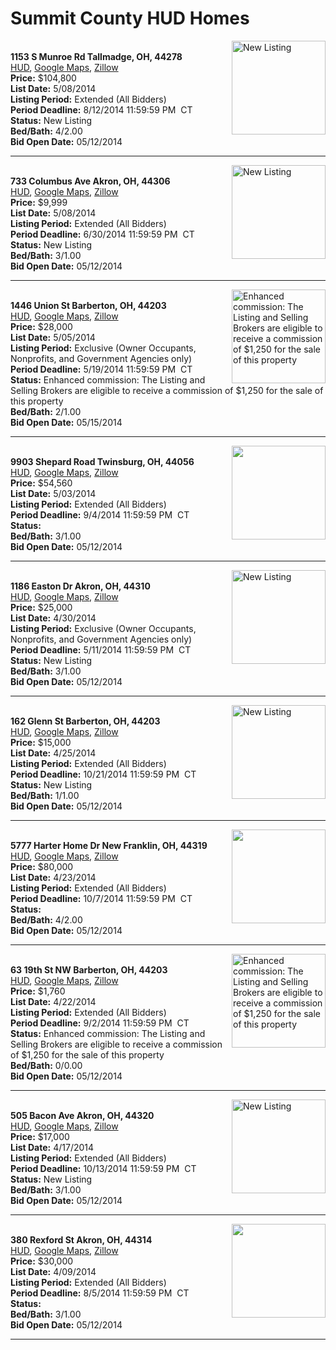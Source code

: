 # Summit County HUD Homes

[<img alt="New Listing" src="https://www.hudhomestore.com/pages/ImageShow.aspx?Case=412-548255" align="right" style="height:150px;">](http://www.hudhomestore.com/Listing/PropertyDetails.aspx?caseNumber=412-548255)  
**1153 S Munroe Rd Tallmadge, OH, 44278**  
[HUD](http://www.hudhomestore.com/Listing/PropertyDetails.aspx?caseNumber=412-548255), [Google Maps](http://maps.google.com/maps?q=1153+S+Munroe+Rd+Tallmadge%2C+OH%2C+44278), [Zillow](http://www.zillow.com/homes/1153+S+Munroe+Rd+Tallmadge%2C+OH%2C+44278/)  
**Price:** $104,800  
**List Date:** 5/08/2014  
**Listing Period:** Extended (All Bidders)  
**Period Deadline:** 8/12/2014 11:59:59 PM  CT  
**Status:** New Listing  
**Bed/Bath:** 4/2.00  
**Bid Open Date:** 05/12/2014

***

[<img alt="New Listing" src="https://www.hudhomestore.com/pages/ImageShow.aspx?Case=412-442922" align="right" style="height:150px;">](http://www.hudhomestore.com/Listing/PropertyDetails.aspx?caseNumber=412-442922)  
**733 Columbus Ave Akron, OH, 44306**  
[HUD](http://www.hudhomestore.com/Listing/PropertyDetails.aspx?caseNumber=412-442922), [Google Maps](http://maps.google.com/maps?q=733+Columbus+Ave+Akron%2C+OH%2C+44306), [Zillow](http://www.zillow.com/homes/733+Columbus+Ave+Akron%2C+OH%2C+44306/)  
**Price:** $9,999  
**List Date:** 5/08/2014  
**Listing Period:** Extended (All Bidders)  
**Period Deadline:** 6/30/2014 11:59:59 PM  CT  
**Status:** New Listing  
**Bed/Bath:** 3/1.00  
**Bid Open Date:** 05/12/2014

***

[<img alt="Enhanced commission: The Listing and Selling Brokers are eligible to receive a commission of $1,250 for the sale of this property" src="https://www.hudhomestore.com/pages/ImageShow.aspx?Case=412-564955" align="right" style="height:150px;">](http://www.hudhomestore.com/Listing/PropertyDetails.aspx?caseNumber=412-564955)  
**1446 Union St Barberton, OH, 44203**  
[HUD](http://www.hudhomestore.com/Listing/PropertyDetails.aspx?caseNumber=412-564955), [Google Maps](http://maps.google.com/maps?q=1446+Union+St+Barberton%2C+OH%2C+44203), [Zillow](http://www.zillow.com/homes/1446+Union+St+Barberton%2C+OH%2C+44203/)  
**Price:** $28,000  
**List Date:** 5/05/2014  
**Listing Period:** Exclusive (Owner Occupants, Nonprofits, and Government Agencies only)  
**Period Deadline:** 5/19/2014 11:59:59 PM  CT  
**Status:** Enhanced commission: The Listing and Selling Brokers are eligible to receive a commission of $1,250 for the sale of this property  
**Bed/Bath:** 2/1.00  
**Bid Open Date:** 05/15/2014

***

[<img alt="" src="https://www.hudhomestore.com/pages/ImageShow.aspx?Case=412-528427" align="right" style="height:150px;">](http://www.hudhomestore.com/Listing/PropertyDetails.aspx?caseNumber=412-528427)  
**9903 Shepard Road Twinsburg, OH, 44056**  
[HUD](http://www.hudhomestore.com/Listing/PropertyDetails.aspx?caseNumber=412-528427), [Google Maps](http://maps.google.com/maps?q=9903+Shepard+Road+Twinsburg%2C+OH%2C+44056), [Zillow](http://www.zillow.com/homes/9903+Shepard+Road+Twinsburg%2C+OH%2C+44056/)  
**Price:** $54,560  
**List Date:** 5/03/2014  
**Listing Period:** Extended (All Bidders)  
**Period Deadline:** 9/4/2014 11:59:59 PM  CT  
**Status:**   
**Bed/Bath:** 3/1.00  
**Bid Open Date:** 05/12/2014

***

[<img alt="New Listing" src="https://www.hudhomestore.com/pages/ImageShow.aspx?Case=412-562430" align="right" style="height:150px;">](http://www.hudhomestore.com/Listing/PropertyDetails.aspx?caseNumber=412-562430)  
**1186 Easton Dr Akron, OH, 44310**  
[HUD](http://www.hudhomestore.com/Listing/PropertyDetails.aspx?caseNumber=412-562430), [Google Maps](http://maps.google.com/maps?q=1186+Easton+Dr+Akron%2C+OH%2C+44310), [Zillow](http://www.zillow.com/homes/1186+Easton+Dr+Akron%2C+OH%2C+44310/)  
**Price:** $25,000  
**List Date:** 4/30/2014  
**Listing Period:** Exclusive (Owner Occupants, Nonprofits, and Government Agencies only)  
**Period Deadline:** 5/11/2014 11:59:59 PM  CT  
**Status:** New Listing  
**Bed/Bath:** 3/1.00  
**Bid Open Date:** 05/12/2014

***

[<img alt="New Listing" src="https://www.hudhomestore.com/pages/ImageShow.aspx?Case=412-552300" align="right" style="height:150px;">](http://www.hudhomestore.com/Listing/PropertyDetails.aspx?caseNumber=412-552300)  
**162 Glenn St Barberton, OH, 44203**  
[HUD](http://www.hudhomestore.com/Listing/PropertyDetails.aspx?caseNumber=412-552300), [Google Maps](http://maps.google.com/maps?q=162+Glenn+St+Barberton%2C+OH%2C+44203), [Zillow](http://www.zillow.com/homes/162+Glenn+St+Barberton%2C+OH%2C+44203/)  
**Price:** $15,000  
**List Date:** 4/25/2014  
**Listing Period:** Extended (All Bidders)  
**Period Deadline:** 10/21/2014 11:59:59 PM  CT  
**Status:** New Listing  
**Bed/Bath:** 1/1.00  
**Bid Open Date:** 05/12/2014

***

[<img alt="" src="https://www.hudhomestore.com/pages/ImageShow.aspx?Case=412-568724" align="right" style="height:150px;">](http://www.hudhomestore.com/Listing/PropertyDetails.aspx?caseNumber=412-568724)  
**5777 Harter Home Dr New Franklin, OH, 44319**  
[HUD](http://www.hudhomestore.com/Listing/PropertyDetails.aspx?caseNumber=412-568724), [Google Maps](http://maps.google.com/maps?q=5777+Harter+Home+Dr+New+Franklin%2C+OH%2C+44319), [Zillow](http://www.zillow.com/homes/5777+Harter+Home+Dr+New+Franklin%2C+OH%2C+44319/)  
**Price:** $80,000  
**List Date:** 4/23/2014  
**Listing Period:** Extended (All Bidders)  
**Period Deadline:** 10/7/2014 11:59:59 PM  CT  
**Status:**   
**Bed/Bath:** 4/2.00  
**Bid Open Date:** 05/12/2014

***

[<img alt="Enhanced commission: The Listing and Selling Brokers are eligible to receive a commission of $1,250 for the sale of this property" src="https://www.hudhomestore.com/pages/ImageShow.aspx?Case=412-537707" align="right" style="height:150px;">](http://www.hudhomestore.com/Listing/PropertyDetails.aspx?caseNumber=412-537707)  
**63 19th St NW Barberton, OH, 44203**  
[HUD](http://www.hudhomestore.com/Listing/PropertyDetails.aspx?caseNumber=412-537707), [Google Maps](http://maps.google.com/maps?q=63+19th+St+NW+Barberton%2C+OH%2C+44203), [Zillow](http://www.zillow.com/homes/63+19th+St+NW+Barberton%2C+OH%2C+44203/)  
**Price:** $1,760  
**List Date:** 4/22/2014  
**Listing Period:** Extended (All Bidders)  
**Period Deadline:** 9/2/2014 11:59:59 PM  CT  
**Status:** Enhanced commission: The Listing and Selling Brokers are eligible to receive a commission of $1,250 for the sale of this property  
**Bed/Bath:** 0/0.00  
**Bid Open Date:** 05/12/2014

***

[<img alt="New Listing" src="https://www.hudhomestore.com/pages/ImageShow.aspx?Case=412-434307" align="right" style="height:150px;">](http://www.hudhomestore.com/Listing/PropertyDetails.aspx?caseNumber=412-434307)  
**505 Bacon Ave Akron, OH, 44320**  
[HUD](http://www.hudhomestore.com/Listing/PropertyDetails.aspx?caseNumber=412-434307), [Google Maps](http://maps.google.com/maps?q=505+Bacon+Ave+Akron%2C+OH%2C+44320), [Zillow](http://www.zillow.com/homes/505+Bacon+Ave+Akron%2C+OH%2C+44320/)  
**Price:** $17,000  
**List Date:** 4/17/2014  
**Listing Period:** Extended (All Bidders)  
**Period Deadline:** 10/13/2014 11:59:59 PM  CT  
**Status:** New Listing  
**Bed/Bath:** 3/1.00  
**Bid Open Date:** 05/12/2014

***

[<img alt="" src="https://www.hudhomestore.com/pages/ImageShow.aspx?Case=412-384212" align="right" style="height:150px;">](http://www.hudhomestore.com/Listing/PropertyDetails.aspx?caseNumber=412-384212)  
**380 Rexford St Akron, OH, 44314**  
[HUD](http://www.hudhomestore.com/Listing/PropertyDetails.aspx?caseNumber=412-384212), [Google Maps](http://maps.google.com/maps?q=380+Rexford+St+Akron%2C+OH%2C+44314), [Zillow](http://www.zillow.com/homes/380+Rexford+St+Akron%2C+OH%2C+44314/)  
**Price:** $30,000  
**List Date:** 4/09/2014  
**Listing Period:** Extended (All Bidders)  
**Period Deadline:** 8/5/2014 11:59:59 PM  CT  
**Status:**   
**Bed/Bath:** 3/1.00  
**Bid Open Date:** 05/12/2014

***

